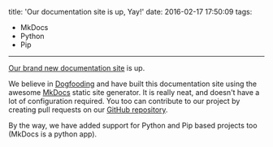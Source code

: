title: 'Our documentation site is up, Yay!'
date: 2016-02-17 17:50:09
tags:
- MkDocs
- Python
- Pip
---

[Our brand new documentation site](http://docs.zammu.in/) is up.

We believe in [Dogfooding](http://blog.codinghorror.com/the-ultimate-dogfooding-story/) and have built this documentation
site using the awesome [MkDocs](http://www.mkdocs.org) static site generator. It
is really neat, and doesn't have a lot of configuration required. You too can
contribute to our project by creating pull requests on our [GitHub repository](https://github.com/zammu/docs.zammu.in/).

By the way, we have added support for Python and Pip based projects too (MkDocs
is a python app).

